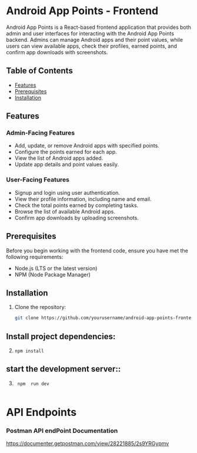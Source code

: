 # Android App Points - Frontend

Android App Points is a React-based frontend application that provides both admin and user interfaces for interacting with the Android App Points backend. Admins can manage Android apps and their point values, while users can view available apps, check their profiles, earned points, and confirm app downloads with screenshots.

## Table of Contents
- [Features](#features)
- [Prerequisites](#prerequisites)
- [Installation](#installation)


## Features

### Admin-Facing Features
- Add, update, or remove Android apps with specified points.
- Configure the points earned for each app.
- View the list of Android apps added.
- Update app details and point values easily.

### User-Facing Features
- Signup and login using user authentication.
- View their profile information, including name and email.
- Check the total points earned by completing tasks.
- Browse the list of available Android apps.
- Confirm app downloads by uploading screenshots.

## Prerequisites

Before you begin working with the frontend code, ensure you have met the following requirements:

- Node.js (LTS or the latest version)
- NPM (Node Package Manager)

## Installation

1. Clone the repository:
   ```sh
   git clone https://github.com/yourusername/android-app-points-frontend.git


## Install project dependencies:
2. 
    ``` 
   npm install

    ```
## start the development server::

3. ``` 
    npm  run dev 


    ```

# API Endpoints
### Postman API endPoint Documentation 
https://documenter.getpostman.com/view/28221885/2s9YRGypmv

